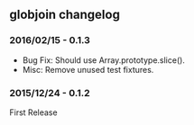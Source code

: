 ## globjoin changelog

### 2016/02/15 - 0.1.3

* Bug Fix: Should use Array.prototype.slice().
* Misc: Remove unused test fixtures.

### 2015/12/24 - 0.1.2

First Release